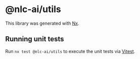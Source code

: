 # @nlc-ai/utils

This library was generated with [Nx](https://nx.dev).

## Running unit tests

Run `nx test @nlc-ai/utils` to execute the unit tests via [Vitest](https://vitest.dev/).
